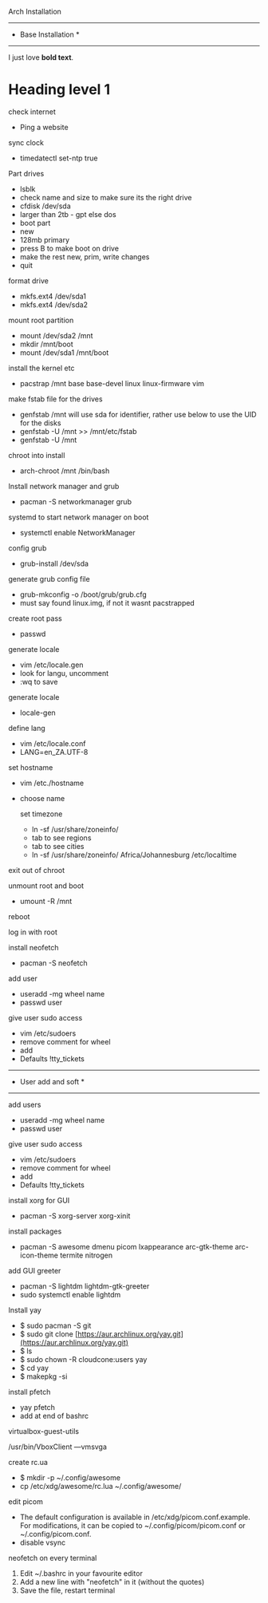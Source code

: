 Arch Installation

***********************
*  Base Installation  *
***********************

I just love **bold text**.

Heading level 1
===============

check internet

- Ping a website

sync clock

- timedatectl set-ntp true

Part drives

- lsblk
- check name and size to make sure its the right drive
- cfdisk /dev/sda
- larger than 2tb - gpt else dos
- boot part
- new
- 128mb primary
- press B to make boot on drive
- make the rest new, prim, write changes
- quit

format drive

- mkfs.ext4 /dev/sda1
- mkfs.ext4 /dev/sda2

mount root partition

- mount /dev/sda2 /mnt
- mkdir /mnt/boot
- mount /dev/sda1 /mnt/boot

install the kernel etc

- pacstrap /mnt base base-devel linux linux-firmware vim

make fstab file for the drives 

- genfstab /mnt will use sda for identifier, rather use below to use the UID for the disks
- genfstab -U /mnt >> /mnt/etc/fstab
- genfstab -U /mnt

chroot into install

- arch-chroot /mnt /bin/bash

Install network manager and grub

- pacman -S networkmanager grub

systemd to start network manager on boot

- systemctl enable NetworkManager

config grub

- grub-install /dev/sda

generate grub config file

- grub-mkconfig -o /boot/grub/grub.cfg
- must say found linux.img, if not it wasnt pacstrapped

create root pass

- passwd

generate locale

- vim /etc/locale.gen
- look for langu, uncomment
- :wq to save

generate locale

- locale-gen

define lang

- vim /etc/locale.conf
- LANG=en_ZA.UTF-8

set hostname

- vim /etc./hostname
- choose name

    set timezone

    - ln -sf /usr/share/zoneinfo/
    - tab to see regions
    - tab to see cities
    - ln -sf /usr/share/zoneinfo/ Africa/Johannesburg /etc/localtime

exit out of chroot

unmount root and boot

- umount -R /mnt

reboot

log in with root

install neofetch

- pacman -S neofetch

add user

- useradd -mg wheel name
- passwd user

give user sudo access

- vim /etc/sudoers
- remove comment for wheel
- add
- Defaults !tty_tickets

***********************
*  User add and soft  *
***********************

add users
- useradd -mg wheel name
- passwd user

give user sudo access
- vim /etc/sudoers
- remove comment for wheel
- add
- Defaults !tty_tickets

install xorg for GUI

- pacman -S xorg-server xorg-xinit

install packages

- pacman -S awesome dmenu picom lxappearance arc-gtk-theme arc-icon-theme termite nitrogen

add GUI greeter

- pacman -S lightdm lightdm-gtk-greeter
- sudo systemctl enable lightdm

Install yay

- $ sudo pacman -S git
- $ sudo git clone [https://aur.archlinux.org/yay.git](https://aur.archlinux.org/yay.git)
- $ ls
- $ sudo chown -R cloudcone:users yay
- $ cd yay
- $ makepkg -si

install pfetch

- yay pfetch
- add at end of bashrc

virtualbox-guest-utils

/usr/bin/VboxClient —vmsvga

create rc.ua

- $ mkdir -p ~/.config/awesome
- cp /etc/xdg/awesome/rc.lua ~/.config/awesome/

edit picom

- The default configuration is available in /etc/xdg/picom.conf.example. For modifications, it can be copied to ~/.config/picom/picom.conf or ~/.config/picom.conf.
- disable vsync

neofetch on every terminal

1. Edit ~/.bashrc in your favourite editor
2. Add a new line with "neofetch" in it (without the quotes)
3. Save the file, restart terminal